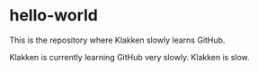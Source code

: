 # hello-world
This is the repository where Klakken slowly learns GitHub.

Klakken is currently learning GitHub very slowly. Klakken is slow.
